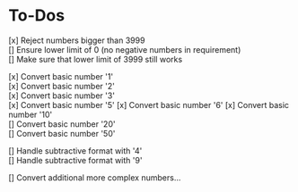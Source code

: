 # To-Dos

[x] Reject numbers bigger than 3999  
[] Ensure lower limit of 0 (no negative numbers in requirement)  
[] Make sure that lower limit of 3999 still works

[x] Convert basic number '1'  
[x] Convert basic number '2'  
[x] Convert basic number '3'  
[x] Convert basic number '5'
[x] Convert basic number '6'
[x] Convert basic number '10'  
[] Convert basic number '20'  
[] Convert basic number '50'  

[] Handle subtractive format with '4'  
[] Handle subtractive format with '9'

[] Convert additional more complex numbers...  





